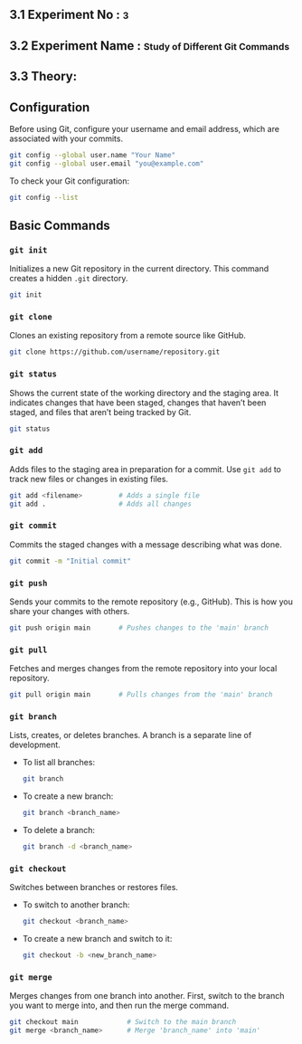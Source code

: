 ## 3.1 Experiment No :  <font size="3">3</font> 

## 3.2 Experiment Name : <font size="3">Study of Different Git Commands </font>

## 3.3 Theory:


## Configuration
Before using Git, configure your username and email address, which are associated with your commits.

```bash
git config --global user.name "Your Name"
git config --global user.email "you@example.com"
```

To check your Git configuration:

```bash
git config --list
```


## Basic Commands

### `git init`
Initializes a new Git repository in the current directory. This command creates a hidden `.git` directory.

```bash
git init
```

### `git clone`
Clones an existing repository from a remote source like GitHub.

```bash
git clone https://github.com/username/repository.git
```

### `git status`
Shows the current state of the working directory and the staging area. It indicates changes that have been staged, changes that haven’t been staged, and files that aren’t being tracked by Git.

```bash
git status
```

### `git add`
Adds files to the staging area in preparation for a commit. Use `git add` to track new files or changes in existing files.

```bash
git add <filename>         # Adds a single file
git add .                  # Adds all changes
```

### `git commit`
Commits the staged changes with a message describing what was done.

```bash
git commit -m "Initial commit"
```

### `git push`
Sends your commits to the remote repository (e.g., GitHub). This is how you share your changes with others.

```bash
git push origin main       # Pushes changes to the 'main' branch
```

### `git pull`
Fetches and merges changes from the remote repository into your local repository.

```bash
git pull origin main       # Pulls changes from the 'main' branch
```

### `git branch`
Lists, creates, or deletes branches. A branch is a separate line of development.

- To list all branches:
  ```bash
  git branch
  ```

- To create a new branch:
  ```bash
  git branch <branch_name>
  ```

- To delete a branch:
  ```bash
  git branch -d <branch_name>
  ```

### `git checkout`
Switches between branches or restores files. 

- To switch to another branch:
  ```bash
  git checkout <branch_name>
  ```

- To create a new branch and switch to it:
  ```bash
  git checkout -b <new_branch_name>
  ```

### `git merge`
Merges changes from one branch into another. First, switch to the branch you want to merge into, and then run the merge command.

```bash
git checkout main            # Switch to the main branch
git merge <branch_name>      # Merge 'branch_name' into 'main'
```
